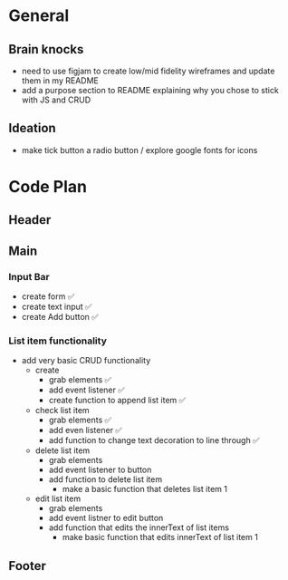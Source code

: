 # General

## Brain knocks
- need to use figjam to create low/mid fidelity wireframes and update them in my README
- add a purpose section to README explaining why you chose to stick with JS and CRUD

## Ideation
- make tick button a radio button / explore google fonts for icons

# Code Plan

## Header

## Main

### Input Bar
- create form ✅
- create text input ✅
- create Add button ✅

### List item functionality
- add very basic CRUD functionality
    - create
        - grab elements ✅
        - add event listener ✅
        - create function to append list item ✅
    - check list item
        -  grab elements ✅
        - add even listener ✅
        - add function to change text decoration to line through ✅
    - delete list item
        - grab elements 
        - add event listener to button
        - add function to delete list item 
            - make a basic function that deletes list item 1
    - edit list item 
        - grab elements
        - add event listner to edit button
        - add function that edits the innerText of list items
            - make basic function that edits innerText of list item 1


## Footer